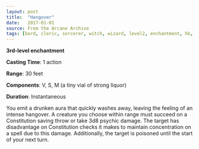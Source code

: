 ```yaml
---
layout: post
title:  "Hangover"
date:   2017-01-01
source: From the Arcane Archive
tags: [bard, cleric, sorcerer, witch, wizard, level2, enchantment, hb, fan]
---
```


**3rd-level enchantment**

**Casting Time**: 1 action

**Range**: 30 feet

**Components**: V, S, M (a tiny vial of strong liquor)

**Duration**: Instantaneous

You emit a drunken aura that quickly washes away, leaving the feeling of an intense hangover. A creature you choose within range must succeed on a Constitution saving throw or take 3d8 psychic damage. The target has disadvantage on Constitution checks it makes to maintain concentration on a spell due to this damage. Additionally, the target is poisoned until the start of your next turn.

